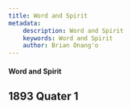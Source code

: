 ```yaml
---
title: Word and Spirit
metadata:
    description: Word and Spirit
    keywords: Word and Spirit
    author: Brian Onang'o
---
```


#### Word and Spirit

## 1893 Quater 1
